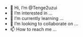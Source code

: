- 👋 Hi, I’m @Tenge2uzui
- 👀 I’m interested in ...
- 🌱 I’m currently learning ...
- 💞️ I’m looking to collaborate on ...
- 📫 How to reach me ...

<!---
Tenge2uzui/Tenge2uzui is a ✨ special ✨ repository because its `README.md` (this file) appears on your GitHub profile.
You can click the Preview link to take a look at your changes.
--->
